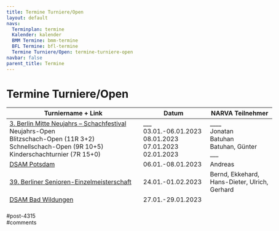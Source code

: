 ```yaml
---
title: Termine Turniere/Open 
layout: default
navs:
  Terminplan: termine
  Kalender: kalender
  BMM Termine: bmm-termine
  BFL Termine: bfl-termine
  Termine Turniere/Open: termine-turniere-open
navbar: false
parent_title: Termine
---
```

<div class="post-4315 page type-page status-publish hentry" id="post-4315">
<h1 class="entry-title">Termine Turniere/Open</h1>
<div class="entry-content">
<table class="clean swiss footable" style="height: 258px; width: 790px;">
<thead>
<tr style="height: 18px;">
<th style="width: 332px; height: 18px;">Turniername + Link</th>
<th style="width: 158px; height: 18px;">Datum</th>
<th nowrap="nowrap" style="width: 154px; height: 18px;">NARVA Teilnehmer</th>
</tr>
</thead>
<tbody>
<tr style="height: 24px;">
<td><a href="https://neujahr.berlinschach.de/" rel="noopener" target="_blank">3. Berlin Mitte Neujahrs – Schachfestival</a><br/>
Neujahrs-Open<br/>
Blitzschach-Open (11R 3+2)<br/>
Schnellschach-Open (9R 10+5)<br/>
Kinderschachturnier (7R 15+0)</td>
<td>___<br/>
03.01.-06.01.2023<br/>
08.01.2023<br/>
07.01.2023<br/>
02.01.2023</td>
<td>____<br/>
Jonatan<br/>
Batuhan<br/>
Batuhan, Günter<br/>
___</td>
</tr>
<tr style="height: 24px;">
<td><a href="https://www.dsam-cup.de/" rel="noopener" target="_blank">DSAM Potsdam</a></td>
<td>06.01.-08.01.2023</td>
<td>Andreas</td>
</tr>
<tr style="height: 24px;">
<td><a href="https://www.berlinerschachverband.de/entry/39-obsenem-teilnehmerliste.html" rel="noopener" target="_blank">39. Berliner Senioren-Einzelmeisterschaft</a></td>
<td>24.01.-01.02.2023</td>
<td>Bernd, Ekkehard, Hans-Dieter, Ulrich, Gerhard</td>
</tr>
<tr style="height: 24px;">
<td><a href="https://www.dsam-cup.de/" rel="noopener" target="_blank">DSAM Bad Wildungen</a></td>
<td>27.01.-29.01.2023</td>
<td></td>
</tr>
<tr style="height: 24px;">
<td><a href="http://www.chesshouseboat.org/" rel="noopener" target="_blank">Chess Houseboat</a> (Kerala, Indien)</td>
<td>22.-28.01.2023</td>
<td>Jay</td>
</tr>
<tr style="height: 24px;">
<td><a href="https://www.dsam-cup.de/" rel="noopener" target="_blank">DSAM Magdeburg</a></td>
<td>17.02.-19.02.2023</td>
<td>Rudolf, Jonatan, Thomas</td>
</tr>
<tr style="height: 24px;">
<td><a href="https://www.dsam-cup.de/" rel="noopener" target="_blank">DSAM Koblenz</a></td>
<td>03.03.-05.03.2023</td>
<td></td>
</tr>
<tr style="height: 24px;">
<td><a href="https://www.dsam-cup.de/" rel="noopener" target="_blank">DSAM Düsseldorf</a></td>
<td>24.03.-26.03.2023</td>
<td>Jonatan?</td>
</tr>
<tr style="height: 24px;">
<td><a href="https://www.seniorenschach-brandenburg.de/2022/10/25/30-offenes-brandenburgisches-seniorenturnier-2023/" rel="noopener" target="_blank">30. offenes brandenburgisches Seniorenturnier Miedzyzdroje</a></td>
<td>16.06.-26.06.2023</td>
<td>Hans-Dieter, Gerhard</td>
</tr>
<tr style="height: 24px;">
<td><a href="http://www.falkenseer-open.de/" rel="noopener" target="_blank">Falkenseer Open 2023</a></td>
<td>03.11.-05.11.2023</td>
<td></td>
</tr>
</tbody>
</table>
</div><!-- .entry-content -->
</div> #post-4315 
<div id="comments">
</div> #comments 
